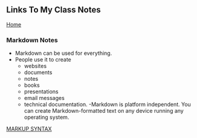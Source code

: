 ## Links To My Class Notes
[Home](https://edgarsvalkovskis.github.io/readme)

### Markdown Notes
- Markdown can be used for everything.
- People use it to create
     - websites
     - documents
     - notes
     - books
     - presentations
     - email messages
     - technical documentation.
-Markdown is platform independent. You can create Markdown-formatted text on any device running any operating system.

[MARKUP SYNTAX](https://www.markdownguide.org/basic-syntax/)

